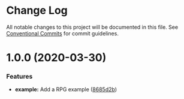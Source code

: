 # Change Log

All notable changes to this project will be documented in this file.
See [Conventional Commits](https://conventionalcommits.org) for commit guidelines.

# 1.0.0 (2020-03-30)


### Features

* **example:** Add a RPG example ([8685d2b](https://github.com/dagatsoin/ravioli/commit/8685d2b99c053a52bcdcee9c71de2d3493920ad1))
